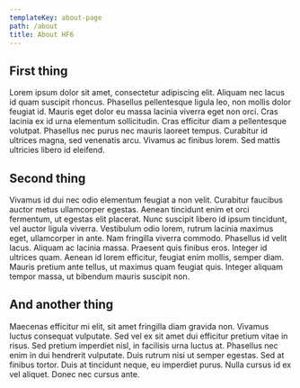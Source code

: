 ```yaml
---
templateKey: about-page
path: /about
title: About HF6
---
```

## First thing

Lorem ipsum dolor sit amet, consectetur adipiscing elit. Aliquam nec lacus id quam suscipit rhoncus. Phasellus pellentesque ligula leo, non mollis dolor feugiat id. Mauris eget dolor eu massa lacinia viverra eget non orci. Cras lacinia ex id urna elementum sollicitudin. Cras efficitur diam a pellentesque volutpat. Phasellus nec purus nec mauris laoreet tempus. Curabitur id ultrices magna, sed venenatis arcu. Vivamus ac finibus lorem. Sed mattis ultricies libero id eleifend.

## Second thing

Vivamus id dui nec odio elementum feugiat a non velit. Curabitur faucibus auctor metus ullamcorper egestas. Aenean tincidunt enim et orci fermentum, ut egestas elit placerat. Nunc suscipit libero id ipsum tincidunt, vel auctor ligula viverra. Vestibulum odio lorem, rutrum lacinia maximus eget, ullamcorper in ante. Nam fringilla viverra commodo. Phasellus id velit lacus. Aliquam ac lacinia massa. Praesent quis finibus eros. Integer id ultrices quam. Aenean id lorem efficitur, feugiat enim mollis, semper diam. Mauris pretium ante tellus, ut maximus quam feugiat quis. Integer aliquam tempor massa, ut bibendum mauris suscipit non.

## And another thing

Maecenas efficitur mi elit, sit amet fringilla diam gravida non. Vivamus luctus consequat vulputate. Sed vel ex sit amet dui efficitur pretium vitae in risus. Sed pretium imperdiet nisl, in facilisis urna luctus at. Phasellus nec enim in dui hendrerit vulputate. Duis rutrum nisi ut semper egestas. Sed at finibus tortor. Duis at tincidunt neque, eu imperdiet purus. Nulla cursus id ex vel aliquet. Donec nec cursus ante.